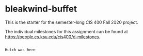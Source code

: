 # bleakwind-buffet
This is the starter for the semester-long CIS 400 Fall 2020 project.

The individual milestones for this assignment can be found at https://people.cs.ksu.edu/cis400/d-milestones.




















                                                                                                                                  Hutch was here
